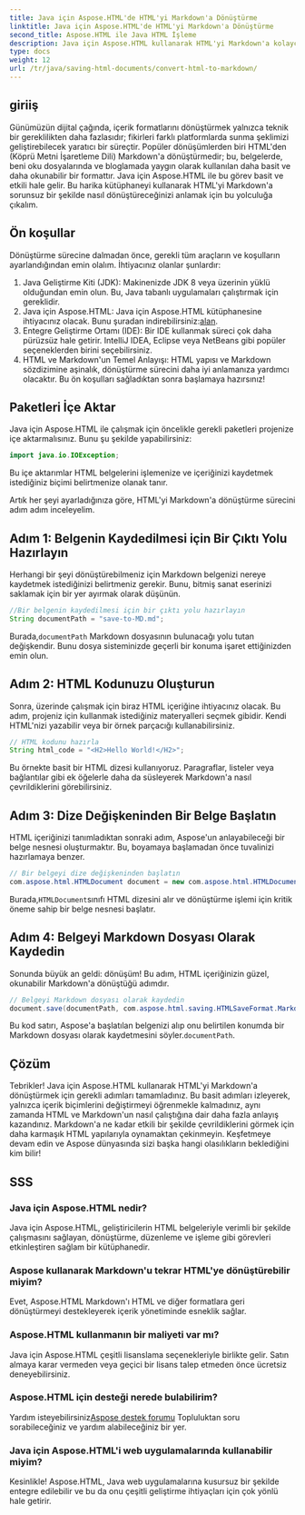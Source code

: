 ```yaml
---
title: Java için Aspose.HTML'de HTML'yi Markdown'a Dönüştürme
linktitle: Java için Aspose.HTML'de HTML'yi Markdown'a Dönüştürme
second_title: Aspose.HTML ile Java HTML İşleme
description: Java için Aspose.HTML kullanarak HTML'yi Markdown'a kolayca dönüştürün. Sorunsuz içerik dönüşümü ve düzenlemesi için bu adım adım kılavuzu izleyin.
type: docs
weight: 12
url: /tr/java/saving-html-documents/convert-html-to-markdown/
---
```

## giriiş
Günümüzün dijital çağında, içerik formatlarını dönüştürmek yalnızca teknik bir gereklilikten daha fazlasıdır; fikirleri farklı platformlarda sunma şeklimizi geliştirebilecek yaratıcı bir süreçtir. Popüler dönüşümlerden biri HTML'den (Köprü Metni İşaretleme Dili) Markdown'a dönüştürmedir; bu, belgelerde, beni oku dosyalarında ve bloglamada yaygın olarak kullanılan daha basit ve daha okunabilir bir formattır. Java için Aspose.HTML ile bu görev basit ve etkili hale gelir. Bu harika kütüphaneyi kullanarak HTML'yi Markdown'a sorunsuz bir şekilde nasıl dönüştüreceğinizi anlamak için bu yolculuğa çıkalım.
## Ön koşullar
Dönüştürme sürecine dalmadan önce, gerekli tüm araçların ve koşulların ayarlandığından emin olalım. İhtiyacınız olanlar şunlardır:
1. Java Geliştirme Kiti (JDK): Makinenizde JDK 8 veya üzerinin yüklü olduğundan emin olun. Bu, Java tabanlı uygulamaları çalıştırmak için gereklidir.
2.  Java için Aspose.HTML: Java için Aspose.HTML kütüphanesine ihtiyacınız olacak. Bunu şuradan indirebilirsiniz:[alan](https://releases.aspose.com/html/java/).
3. Entegre Geliştirme Ortamı (IDE): Bir IDE kullanmak süreci çok daha pürüzsüz hale getirir. IntelliJ IDEA, Eclipse veya NetBeans gibi popüler seçeneklerden birini seçebilirsiniz.
4. HTML ve Markdown'un Temel Anlayışı: HTML yapısı ve Markdown sözdizimine aşinalık, dönüştürme sürecini daha iyi anlamanıza yardımcı olacaktır.
Bu ön koşulları sağladıktan sonra başlamaya hazırsınız!
## Paketleri İçe Aktar
Java için Aspose.HTML ile çalışmak için öncelikle gerekli paketleri projenize içe aktarmalısınız. Bunu şu şekilde yapabilirsiniz:
```java
import java.io.IOException;
```
Bu içe aktarımlar HTML belgelerini işlemenize ve içeriğinizi kaydetmek istediğiniz biçimi belirtmenize olanak tanır.

Artık her şeyi ayarladığınıza göre, HTML'yi Markdown'a dönüştürme sürecini adım adım inceleyelim.
## Adım 1: Belgenin Kaydedilmesi için Bir Çıktı Yolu Hazırlayın
Herhangi bir şeyi dönüştürebilmeniz için Markdown belgenizi nereye kaydetmek istediğinizi belirtmeniz gerekir. Bunu, bitmiş sanat eserinizi saklamak için bir yer ayırmak olarak düşünün.
```java
//Bir belgenin kaydedilmesi için bir çıktı yolu hazırlayın
String documentPath = "save-to-MD.md";
```
 Burada,`documentPath` Markdown dosyasının bulunacağı yolu tutan değişkendir. Bunu dosya sisteminizde geçerli bir konuma işaret ettiğinizden emin olun.
## Adım 2: HTML Kodunuzu Oluşturun
Sonra, üzerinde çalışmak için biraz HTML içeriğine ihtiyacınız olacak. Bu adım, projeniz için kullanmak istediğiniz materyalleri seçmek gibidir. Kendi HTML'nizi yazabilir veya bir örnek parçacığı kullanabilirsiniz.
```java
// HTML kodunu hazırla
String html_code = "<H2>Hello World!</H2>";
```
Bu örnekte basit bir HTML dizesi kullanıyoruz. Paragraflar, listeler veya bağlantılar gibi ek öğelerle daha da süsleyerek Markdown'a nasıl çevrildiklerini görebilirsiniz.
## Adım 3: Dize Değişkeninden Bir Belge Başlatın
HTML içeriğinizi tanımladıktan sonraki adım, Aspose'un anlayabileceği bir belge nesnesi oluşturmaktır. Bu, boyamaya başlamadan önce tuvalinizi hazırlamaya benzer.
```java
// Bir belgeyi dize değişkeninden başlatın
com.aspose.html.HTMLDocument document = new com.aspose.html.HTMLDocument(html_code, ".");
```
 Burada,`HTMLDocument`sınıfı HTML dizesini alır ve dönüştürme işlemi için kritik öneme sahip bir belge nesnesi başlatır.
## Adım 4: Belgeyi Markdown Dosyası Olarak Kaydedin
Sonunda büyük an geldi: dönüşüm! Bu adım, HTML içeriğinizin güzel, okunabilir Markdown'a dönüştüğü adımdır.
```java
// Belgeyi Markdown dosyası olarak kaydedin
document.save(documentPath, com.aspose.html.saving.HTMLSaveFormat.Markdown);
```
 Bu kod satırı, Aspose'a başlatılan belgenizi alıp onu belirtilen konumda bir Markdown dosyası olarak kaydetmesini söyler.`documentPath`.
## Çözüm
Tebrikler! Java için Aspose.HTML kullanarak HTML'yi Markdown'a dönüştürmek için gerekli adımları tamamladınız. Bu basit adımları izleyerek, yalnızca içerik biçimlerini değiştirmeyi öğrenmekle kalmadınız, aynı zamanda HTML ve Markdown'un nasıl çalıştığına dair daha fazla anlayış kazandınız. Markdown'a ne kadar etkili bir şekilde çevrildiklerini görmek için daha karmaşık HTML yapılarıyla oynamaktan çekinmeyin. Keşfetmeye devam edin ve Aspose dünyasında sizi başka hangi olasılıkların beklediğini kim bilir!
## SSS
### Java için Aspose.HTML nedir?
Java için Aspose.HTML, geliştiricilerin HTML belgeleriyle verimli bir şekilde çalışmasını sağlayan, dönüştürme, düzenleme ve işleme gibi görevleri etkinleştiren sağlam bir kütüphanedir.
### Aspose kullanarak Markdown'u tekrar HTML'ye dönüştürebilir miyim?
Evet, Aspose.HTML Markdown'ı HTML ve diğer formatlara geri dönüştürmeyi destekleyerek içerik yönetiminde esneklik sağlar.
### Aspose.HTML kullanmanın bir maliyeti var mı?
Java için Aspose.HTML çeşitli lisanslama seçenekleriyle birlikte gelir. Satın almaya karar vermeden veya geçici bir lisans talep etmeden önce ücretsiz deneyebilirsiniz.
### Aspose.HTML için desteği nerede bulabilirim?
 Yardım isteyebilirsiniz[Aspose destek forumu](https://forum.aspose.com/c/html/29) Topluluktan soru sorabileceğiniz ve yardım alabileceğiniz bir yer.
### Java için Aspose.HTML'i web uygulamalarında kullanabilir miyim?
Kesinlikle! Aspose.HTML, Java web uygulamalarına kusursuz bir şekilde entegre edilebilir ve bu da onu çeşitli geliştirme ihtiyaçları için çok yönlü hale getirir.